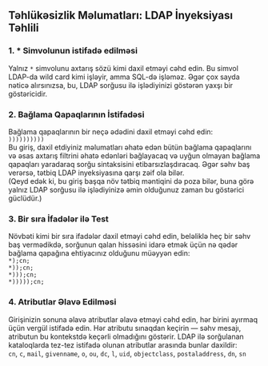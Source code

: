 
## Təhlükəsizlik Məlumatları: LDAP İnyeksiyası Təhlili

### 1. * Simvolunun istifadə edilməsi
Yalnız `*` simvolunu axtarış sözü kimi daxil etməyi cəhd edin. Bu simvol LDAP-da wild card kimi işləyir, amma SQL-də işləməz. Əgər çox sayda nəticə alırsınızsa, bu, LDAP sorğusu ilə işlədiyinizi göstərən yaxşı bir göstəricidir.  

### 2. Bağlama Qapaqlarının İstifadəsi
Bağlama qapaqlarının bir neçə ədədini daxil etməyi cəhd edin:  
`))))))))))`  
Bu giriş, daxil etdiyiniz məlumatları əhatə edən bütün bağlama qapaqlarını və əsas axtarış filtrini əhatə edənləri bağlayacaq və uyğun olmayan bağlama qapaqları yaradaraq sorğu sintaksisini etibarsızlaşdıracaq. Əgər səhv baş verərsə, tətbiq LDAP inyeksiyasına qarşı zəif ola bilər.  
(Qeyd edək ki, bu giriş başqa növ tətbiq məntiqini də poza bilər, buna görə yalnız LDAP sorğusu ilə işlədiyinizə əmin olduğunuz zaman bu göstərici güclüdür.)

### 3. Bir sıra İfadələr ilə Test
Növbəti kimi bir sıra ifadələr daxil etməyi cəhd edin, beləliklə heç bir səhv baş vermədikdə, sorğunun qalan hissəsini idarə etmək üçün nə qədər bağlama qapağına ehtiyacınız olduğunu müəyyən edin:  
`*);cn;`  
`*));cn;`  
`*)));cn;`  
`*)))));cn;`  

### 4. Atributlar Əlavə Edilməsi
Girişinizin sonuna əlavə atributlar əlavə etməyi cəhd edin, hər birini ayırmaq üçün vergül istifadə edin. Hər atributu sınaqdan keçirin — səhv mesajı, atributun bu kontekstdə keçərli olmadığını göstərir. LDAP ilə sorğulanan kataloqlarda tez-tez istifadə olunan atributlar arasında bunlar daxildir:  
`cn`, `c`, `mail`, `givenname`, `o`, `ou`, `dc`, `l`, `uid`, `objectclass`, `postaladdress`, `dn`, `sn`  
